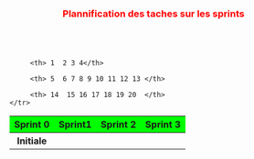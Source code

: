 
<html>
<head>

</head>
<body>
<div class="container" style="margin: 100px auto;" >

<h3 style="color:red;text-align:center;margin-bottom:70px;">Plannification des taches sur les sprints</h3>
<table width="800px" cellspacing="0" cellpadding="0">
  <thead>
    <tr bgcolor="#00FF00">
      <th>Sprint 0</th>
      <th>Sprint1</th>
      <th>Sprint 2</th>
      <th>Sprint 3 </th>
    </tr>
  </thead>
  <tbody>
    <tr class="table-warning">
         <th>Initiale </th>

         <th> 1  2 3 4</th>
  
         <th> 5  6 7 8 9 10 11 12 13 </th>
    
         <th> 14  15 16 17 18 19 20  </th>
    </tr>
   
  </tbody>
</table>
</div>
</body>
</html>

